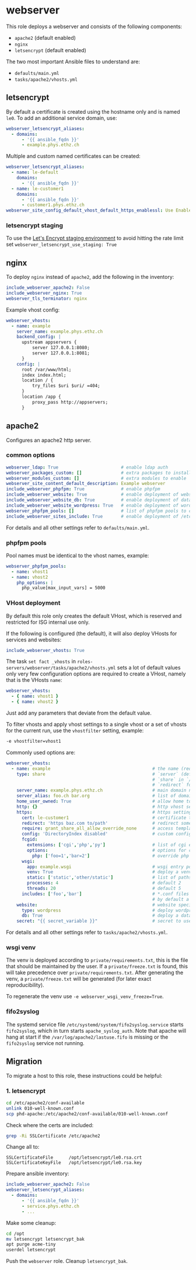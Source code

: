 webserver
=========

This role deploys a webserver and consists of the following components:

- `apache2` (default enabled)
- `nginx`
- `letsencrypt` (default enabled)

The two most important Ansible files to understand are:

- `defaults/main.yml`
- `tasks/apache2/vhosts.yml`

letsencrypt
-----------

By default a certificate is created using the hostname only and is named `le0`.
To add an additional service domain, use:

```yaml
webserver_letsencrypt_aliases:
  - domains:
      - '{{ ansible_fqdn }}'
      - example.phys.ethz.ch
```

Multiple and custom named certificates can be created:

```yaml
webserver_letsencrypt_aliases:
  - name: le-default
    domains:
      - '{{ ansible_fqdn }}'
  - name: le-customer1
    domains:
      - '{{ ansible_fqdn }}'
      - customer1.phys.ethz.ch
webserver_site_config_default_vhost_default_https_enablessl: Use EnableSSLCert le-default
```

### letsencrypt staging

To use the [Let's Encrypt staging environment](https://letsencrypt.org/docs/staging-environment/) to avoid hitting the rate limit set `webserver_letsencrypt_use_staging: True`

nginx
-----

To deploy `nginx` instead of `apache2`, add the following in the inventory:

```yaml
include_webserver_apache2: False
include_webserver_nginx: True
webserver_tls_terminator: nginx
```

Example vhost config:

```yaml
webserver_vhosts:
  - name: example
    server_name: example.phys.ethz.ch
    backend_config: |
      upstream appservers {
          server 127.0.0.1:8080;
          server 127.0.0.1:8081;
      }
    config: |
      root /var/www/html;
      index index.html;
      location / {
          try_files $uri $uri/ =404;
      }
      location /app {
          proxy_pass http://appservers;
      }
```

apache2
-------

Configures an apache2 http server.

### common options

```yaml
webserver_ldap: True                        # enable ldap auth
webserver_packages_custom: []               # extra packages to install
webserver_modules_custom: []                # extra modules to enable
webserver_site_content_default_description: Example webserver
include_webserver_phpfpm: True              # enable phpfpm
include_webserver_website: True             # enable deployment of websites
include_webserver_website_db: True          # enable deployment of databases for websites
include_webserver_website_wordpress: True   # enable deployment of wordpress websites
webserver_phpfpm_pools: []                  # list of phpfpm pools to create
include_webserver_sites_include: True       # enable deployment of /etc/apache2/sites-include
```

For details and all other settings refer to `defaults/main.yml`.

### phpfpm pools

Pool names must be identical to the vhost names, example:

```yaml
webserver_phpfpm_pools:
  - name: vhost1
  - name: vhost2
    php_options: |
      php_value[max_input_vars] = 5000
```

### VHost deployment

By default this role only creates the default VHost, which is reserved and restricted for ISG internal use only.

If the following is configured (the default), it will also deploy VHosts for services and websites:

```yaml
include_webserver_vhosts: True
```

The task `set fact _vhosts` in `roles-servers/webserver/tasks/apache2/vhosts.yml` sets a lot of default values
only very few configuration options are required to create a VHost, namely that is the VHosts `name`:

```yaml
webserver_vhosts:
  - { name: vhost1 }
  - { name: vhost2 }
```

Just add any parameters that deviate from the default value.

To filter vhosts and apply vhost settings to a single vhost or a set of vhosts for the current run,
use the `vhostfilter` setting, example:

```bash
-e vhostfilter=vhost1
```

Commonly used options are:

```yaml
webserver_vhosts:
  - name: example                                       # the name (required)
    type: share                                         # `server` (default), in `/var/www`, user `www-data`
                                                        # `share` in `/home`, user is same as `name`
                                                        # `redirect` for empty sites only redirecting externally
    server_name: example.phys.ethz.ch                   # main domain name
    server_alias: foo.ch bar.org                        # list of domain aliases
    home_user_owned: True                               # allow home to be accessible via ssh (disables group access)
    http: {}                                            # http vhost settings (should generally not be used)
    https:                                              # https settings
      cert: le-customer1                                # certificate to use
      redirect: 'https baz.com to/path'                 # redirect somewhere else
      require: grant_share_all_allow_override_none      # access template from `webserver_site_config_common_requires`
      config: 'DirectoryIndex disabled'                 # custom config to include at the end of the vhost
      fcgid:
        extensions: ['cgi','php','py']                  # list of cgi extensions to enable cgi execution for
        options:                                        # options for cgi (php has default options enabled)
          php: ['foo=1','bar=2']                        # override php options
      wsgi:
        app: example.wsgi                               # wsgi entry point in public/
        venv: True                                      # deploy a venv in private/venv
        static: ['static','other/static']               # list of paths to serve statically
        processes: 4                                    # default 2
        threads: 20                                     # default 5
      includes: ['foo','bar']                           # *.conf files to optionally include from sites-include dir
                                                        # by default a file named like `name` is included optionally
    website:                                            # website specific settings
      type: wordpress                                   # deploy wordpress (needs secret)
      db: True                                          # deploy a database (needs secret)
    secret: "{{ secret_variable }}"                     # secret to use for website and database passwords
```

For details and all other settings refer to `tasks/apache2/vhosts.yml`.

### wsgi venv

The venv is deployed according to `private/requirements.txt`, this is the file that should be maintained by the user.
If a `private/freeze.txt` is found, this will take precedence over `private/requirements.txt`.
After generating the venv, a `private/freeze.txt` will be generated (for later exact reproducibility).

To regenerate the venv use `-e webserver_wsgi_venv_freeze=True`.

### fifo2syslog

The systemd service file `/etc/systemd/system/fifo2syslog.service` starts `fifo2syslog`, which in turn starts `apache_syslog_auth`. Note that apache will hang at start if the `/var/log/apache2/lastuse.fifo` is missing or the `fifo2syslog` service not running.

Migration
---------

To migrate a host to this role, these instructions could be helpful:

### 1. letsencrypt

```bash
cd /etc/apache2/conf-available
unlink 010-well-known.conf
scp phd-apache:/etc/apache2/conf-available/010-well-known.conf
```

Check where the certs are included:

```bash
grep -Ri SSLCertificate /etc/apache2
```

Change all to:

```
SSLCertificateFile      /opt/letsencrypt/le0.rsa.crt
SSLCertificateKeyFile   /opt/letsencrypt/le0.rsa.key
```

Prepare ansible inventory:

```yaml
include_webserver_apache2: False
webserver_letsencrypt_aliases:
  - domains:
      - '{{ ansible_fqdn }}'
      - service.phys.ethz.ch
      - ...
```

Make some cleanup:

```bash
cd /opt
mv letsencrypt letsencrypt_bak
apt purge acme-tiny
userdel letsencrypt
```

Push the `webserver` role. Cleanup `letsencrypt_bak`.

